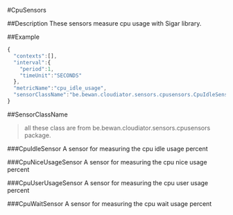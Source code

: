 #CpuSensors

##Description
These sensors measure cpu usage with Sigar library.

##Example
```javascript
{  
  "contexts":[],
  "interval":{  
    "period":1,
    "timeUnit":"SECONDS"
  },
  "metricName":"cpu_idle_usage",
  "sensorClassName":"be.bewan.cloudiator.sensors.cpusensors.CpuIdleSensor"
}
```

##SensorClassName 
>all these class are from be.bewan.cloudiator.sensors.cpusensors package.

###CpuIdleSensor
A sensor for measuring the cpu idle usage percent

###CpuNiceUsageSensor
A sensor for measuring the cpu nice usage percent

###CpuUserUsageSensor
A sensor for measuring the cpu user usage percent

###CpuWaitSensor
A sensor for measuring the cpu wait usage percent
